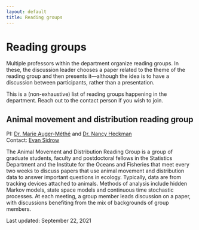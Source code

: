 ```yaml
---
layout: default
title: Reading groups
---
```


# Reading groups

Multiple professors within the department organize reading groups.
In these, the discussion leader chooses a paper related to the theme
of the reading group and then presents it&mdash;although the idea is to
have a discussion between participants, rather than a presentation.

This is a (non-exhaustive) list of reading groups happening in the department.
Reach out to the contact person if you wish to join.

## Animal movement and distribution reading group
PI: [Dr. Marie Auger-Méthé](https://www.stat.ubc.ca/users/marie-auger-methe)
and [Dr. Nancy Heckman](https://www.stat.ubc.ca/users/nancy-e-heckman) \
Contact: [Evan Sidrow](https://www.stat.ubc.ca/users/evan-sidrow)

The Animal Movement and Distribution Reading Group is a group of graduate students,
faculty and postdoctoral fellows in the Statistics Department and the
Institute for the Oceans and Fisheries that meet every two weeks to discuss papers
that use animal movement and distribution data to answer important questions in ecology.
Typically, data are from tracking devices attached to animals.
Methods of analysis include hidden Markov models, state space models and
continuous time stochastic processes.
At each meeting, a group member leads discussion on a paper,
with discussions benefiting from the mix of backgrounds of group members.



Last updated: September 22, 2021
